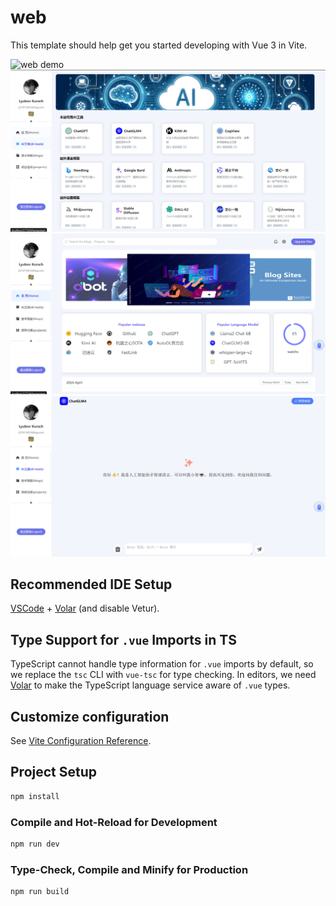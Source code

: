 # web

This template should help get you started developing with Vue 3 in Vite.

![web demo](./githubshow/屏幕截图%202024-04-09%20233851.png)
![web demo](./githubshow/屏幕截图%202024-04-14%20161231.png)
![web demo](./githubshow/屏幕截图%202024-04-14%20161337.png)
![web demo](./githubshow/屏幕截图%202024-04-14%20195319.png)

## Recommended IDE Setup

[VSCode](https://code.visualstudio.com/) + [Volar](https://marketplace.visualstudio.com/items?itemName=Vue.volar) (and disable Vetur).

## Type Support for `.vue` Imports in TS

TypeScript cannot handle type information for `.vue` imports by default, so we replace the `tsc` CLI with `vue-tsc` for type checking. In editors, we need [Volar](https://marketplace.visualstudio.com/items?itemName=Vue.volar) to make the TypeScript language service aware of `.vue` types.

## Customize configuration

See [Vite Configuration Reference](https://vitejs.dev/config/).

## Project Setup

```sh
npm install
```

### Compile and Hot-Reload for Development

```sh
npm run dev
```

### Type-Check, Compile and Minify for Production

```sh
npm run build
```
